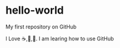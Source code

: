 hello-world
===========

My first repository on GitHub

I Love :coffee:,:pizza:,:dancer:.
I am learing how to use GitHub

